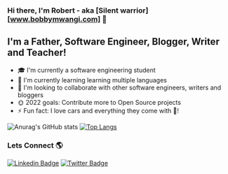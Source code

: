 ### Hi there, I'm Robert - aka [Silent warrior][www.bobbymwangi.com] 👋

## I'm a Father, Software Engineer, Blogger, Writer and Teacher!
- 🎓 I'm currently a software engineering student
- 👲 I'm currently learning learning multiple languages
- 🤝 I'm looking to collaborate with other software engineers, writers and bloggers
- 🌞 2022 goals: Contribute more to Open Source projects
- ⚡️ Fun fact: I love cars and everything they come with 🚙!


![Anurag's GitHub stats](https://github-readme-stats.vercel.app/api?username=bobkamau&count_private=true&show_icons=true&theme=radical)
[![Top Langs](https://github-readme-stats.vercel.app/api/top-langs/?username=bobkamau&show_icons=true&layout=compact&theme=vue&hide_border=true)](https://github.com/anuraghazra/github-readme-stats)


### Lets Connect 🌎
[![Linkedin Badge](https://img.shields.io/badge/-LinkedIn-blue?style=flat-square&logo=Linkedin&logoColor=white&link=https://https://www.linkedin.com/in/bob-mwangi-b4b626161/)](https://www.linkedin.com/in/bob-mwangi-b4b626161/) 
[![Twitter Badge](https://img.shields.io/badge/-Twitter-1ca0f1?style=flat-square&labelColor=1ca0f1&logo=twitter&logoColor=white&link=https://twitter.com/Silentw84343056)](https://twitter.com/Silentw84343056)


